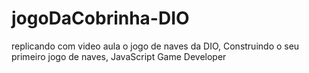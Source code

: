 # jogoDaCobrinha-DIO
replicando com video aula o jogo de naves da DIO,  Construindo o seu primeiro jogo de naves, JavaScript Game Developer
